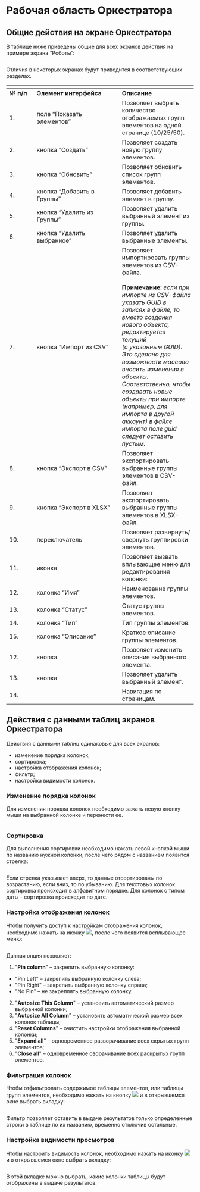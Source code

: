 # Рабочая область Оркестратора

## Общие действия на экране Оркестратора

В таблице ниже приведены общие для всех экранов действия на примере экрана “Роботы”:

<figure><img src="../../.gitbook/assets/изображение (70).png" alt=""><figcaption></figcaption></figure>

Отличия в некоторых экранах будут приводится в соответствующих разделах.

<table data-header-hidden><thead><tr><th width="58"></th><th width="213"></th><th></th></tr></thead><tbody><tr><td><strong>№ п/п</strong></td><td><strong>Элемент интерфейса</strong></td><td><strong>Описание</strong></td></tr><tr><td>1.</td><td>поле “Показать элементов”</td><td>Позволяет выбрать количество отображаемых групп элементов на одной странице (10/25/50).</td></tr><tr><td>2.</td><td>кнопка “Создать”</td><td>Позволяет создать новую группу элементов.</td></tr><tr><td>3.</td><td>кнопка “Обновить”</td><td>Позволяет обновить список групп элементов.</td></tr><tr><td>4.</td><td>кнопка “Добавить в Группы”</td><td>Позволяет добавить элемент в группу. </td></tr><tr><td>5.</td><td>кнопка “Удалить из Группы”</td><td>Позволяет удалить выбранный элемент из группы.</td></tr><tr><td>6.</td><td>кнопка “Удалить выбранное”</td><td>Позволяет удалить выбранные элементы.</td></tr><tr><td>7.</td><td>кнопка “Импорт из CSV”</td><td>Позволяет импортировать группы элементов из CSV-файла.<br><br><strong>Примечание:</strong>  <em>если при импорте из CSV-файла указать GUID в записях в файле, то вместо создания нового объекта, редактируется текущий</em> <br><em>(с указанным GUID). Это сделано для возможности массово вносить изменения в объекты. Соответственно, чтобы создавать новые объекты при импорте (например, для импорта в другой аккаунт) в файле импорта поле guid следует оставить пустым.</em></td></tr><tr><td>8.</td><td>кнопка “Экспорт в CSV”</td><td>Позволяет экспортировать выбранные группы элементов в  CSV-файл.</td></tr><tr><td>9.</td><td>кнопка “Экспорт в XLSX”</td><td>Позволяет экспортировать выбранные группы элементов в XLSX-файл.</td></tr><tr><td>10.</td><td>переключатель <img src="../../.gitbook/assets/изображение (74).png" alt=""></td><td>Позволяет развернуть/свернуть группировки элементов.</td></tr><tr><td>11.</td><td>иконка <img src="../../.gitbook/assets/изображение (71).png" alt=""></td><td>Позволяет вызвать вплывающее меню для редактирования колонки:<img src="../../.gitbook/assets/изображение (75).png" alt=""></td></tr><tr><td>12.</td><td>колонка “Имя”</td><td>Наименование группы элементов.</td></tr><tr><td>13.</td><td>колонка “Статус”</td><td>Статус группы элементов.</td></tr><tr><td>14.</td><td>колонка “Тип”</td><td>Тип группы элементов.</td></tr><tr><td>15.</td><td>колонка “Описание”</td><td>Краткое описание группы элементов.</td></tr><tr><td>12. </td><td>кнопка <img src="../../.gitbook/assets/изображение (72).png" alt=""></td><td>Позволяет изменить описание выбранного элемента.</td></tr><tr><td>13.</td><td>кнопка <img src="../../.gitbook/assets/изображение (76).png" alt=""></td><td>Позволяет удалить выбранный элемент.</td></tr><tr><td>14.</td><td><div><figure><img src="../../.gitbook/assets/изображение (77).png" alt=""><figcaption></figcaption></figure></div></td><td>Навигация по страницам. </td></tr></tbody></table>

## Действия с данными таблиц экранов Оркестратора

Действия с данными таблиц одинаковые для всех экранов:

* изменение порядка колонок;
* сортировка;
* настройка отображения колонок;
* фильтр;
* настройка видимости колонок.

### Изменение порядка колонок

Для изменения порядка колонок необходимо зажать левую кнопку мыши на выбранной колонке и перенести ее.

<figure><img src="../../.gitbook/assets/перемещение колонок.png" alt=""><figcaption></figcaption></figure>

### Сортировка

Для выполнения сортировки необходимо нажать левой кнопкой мыши по названию нужной колонки, после чего рядом с названием появится стрелка:

<figure><img src="../../.gitbook/assets/изображение (78).png" alt=""><figcaption></figcaption></figure>

Если стрелка указывает вверх, то данные отсортированы по возрастанию, если вниз, то по убыванию. Для текстовых колонок сортировка происходит в алфавитном порядке. Для колонок с типом даты - сортировка происходит по дате.

### Настройка отображения колонок

Чтобы получить доступ к настройкам отображения колонок, необходимо нажать на иконку ![](../../.gitbook/assets/2025-04-16_16-13-06.png), после чего появится всплывающее меню:

<figure><img src="../../.gitbook/assets/изображение (2) (1) (1) (1) (1) (1) (1) (1) (1) (1) (1) (1) (1) (1) (1) (1) (1) (1) (1) (1) (1) (1).png" alt=""><figcaption></figcaption></figure>

Данная опция позволяет:

1. "**Pin column**" – закрепить выбранную колонку:

* "Pin Left" – закрепить выбранную колонку слева;
* "Pin Right" – закрепить выбранную колонку справа;
* "No Pin" – не закреплять выбранную колонку.

2. "**Autosize This Column**" – установить автоматический размер выбранной колонки;
3. "**Autosize All Column**" – установить автоматический размер всех колонок таблицы;
4. "**Reset Columns**" – очистить настройки отображения выбранной колонки;
5. "**Expand all**" – одновременное разворачивание всех скрытых групп элементов;
6. "**Close all**" – одновременное сворачивание всех раскрытых групп элементов.

### Фильтрация колонок

Чтобы отфильтровать содержимое таблицы элементов, или таблицы групп элементов, необходимо нажать на кнопку ![](<../../.gitbook/assets/2025-04-16_16-13-06 (1).png>) и в открывшемся окне выбрать вкладку:

<figure><img src="../../.gitbook/assets/изображение (1) (1) (1) (1) (1) (1) (1) (1) (1) (1) (1) (1) (1) (1) (1) (1) (1) (1) (1) (1) (1) (1) (1) (1) (1) (1) (1) (1).png" alt=""><figcaption></figcaption></figure>

Фильтр позволяет оставить в выдаче результатов только определенные строки в таблице по их названию, временно отключив остальные.

### Настройка видимости просмотров

Чтобы настроить видимость колонок, необходимо нажать на иконку ![](<../../.gitbook/assets/2025-04-16_16-13-06 (2).png>) и в открывшемся окне выбрать вкладку:

<figure><img src="../../.gitbook/assets/изображение (2) (1) (1) (1) (1) (1) (1) (1) (1) (1) (1) (1) (1) (1) (1) (1) (1) (1) (1) (1) (1) (1) (1).png" alt=""><figcaption></figcaption></figure>

В этой вкладке можно выбрать, какие колонки таблицы будут отображены в выдаче результатов.&#x20;
